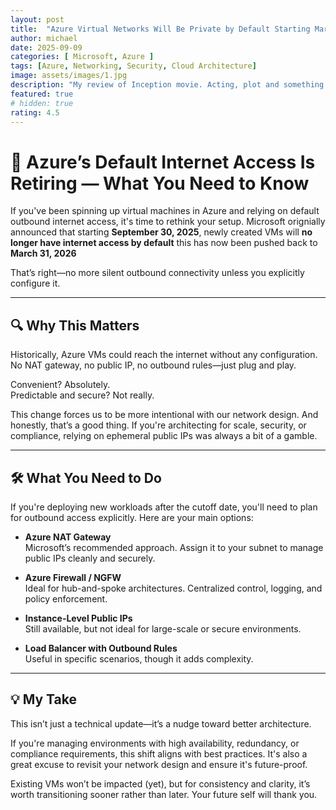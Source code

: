 ```yaml
---
layout: post
title:  "Azure Virtual Networks Will Be Private by Default Starting March 2026"
author: michael
date: 2025-09-09
categories: [ Microsoft, Azure ]
tags: [Azure, Networking, Security, Cloud Architecture]
image: assets/images/1.jpg
description: "My review of Inception movie. Acting, plot and something else in this short description."
featured: true
# hidden: true
rating: 4.5
---
```


# 🚪 Azure’s Default Internet Access Is Retiring — What You Need to Know

If you've been spinning up virtual machines in Azure and relying on default outbound internet access, it's time to rethink your setup. Microsoft orignially announced that starting **September 30, 2025**, newly created VMs will **no longer have internet access by default** this has now been pushed back to **March 31, 2026**

That’s right—no more silent outbound connectivity unless you explicitly configure it.

---

## 🔍 Why This Matters

Historically, Azure VMs could reach the internet without any configuration. No NAT gateway, no public IP, no outbound rules—just plug and play.

Convenient? Absolutely.  
Predictable and secure? Not really.

This change forces us to be more intentional with our network design. And honestly, that’s a good thing. If you're architecting for scale, security, or compliance, relying on ephemeral public IPs was always a bit of a gamble.

---

## 🛠️ What You Need to Do

If you're deploying new workloads after the cutoff date, you'll need to plan for outbound access explicitly. Here are your main options:

- **Azure NAT Gateway**  
  Microsoft’s recommended approach. Assign it to your subnet to manage public IPs cleanly and securely.

- **Azure Firewall / NGFW**  
  Ideal for hub-and-spoke architectures. Centralized control, logging, and policy enforcement.

- **Instance-Level Public IPs**  
  Still available, but not ideal for large-scale or secure environments.

- **Load Balancer with Outbound Rules**  
  Useful in specific scenarios, though it adds complexity.

---

## 💡 My Take

This isn’t just a technical update—it’s a nudge toward better architecture.

If you're managing environments with high availability, redundancy, or compliance requirements, this shift aligns with best practices. It's also a great excuse to revisit your network design and ensure it's future-proof.

Existing VMs won’t be impacted (yet), but for consistency and clarity, it’s worth transitioning sooner rather than later. Your future self will thank you.

